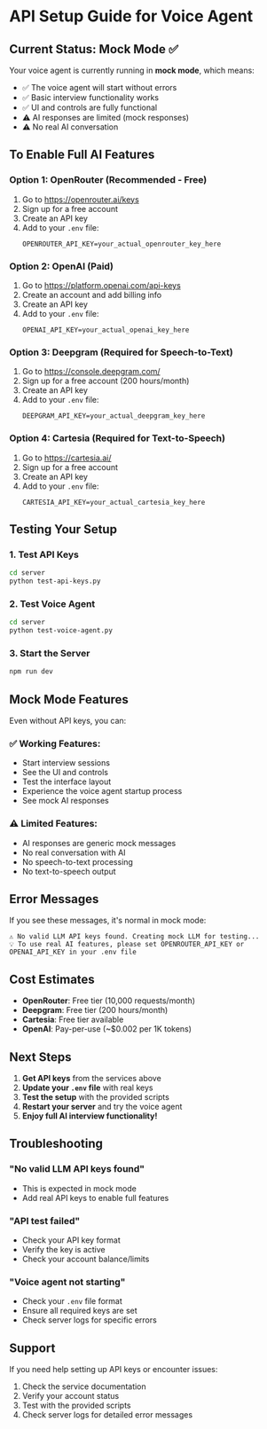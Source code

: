 # API Setup Guide for Voice Agent

## Current Status: Mock Mode ✅

Your voice agent is currently running in **mock mode**, which means:
- ✅ The voice agent will start without errors
- ✅ Basic interview functionality works
- ✅ UI and controls are fully functional
- ⚠️ AI responses are limited (mock responses)
- ⚠️ No real AI conversation

## To Enable Full AI Features

### Option 1: OpenRouter (Recommended - Free)
1. Go to https://openrouter.ai/keys
2. Sign up for a free account
3. Create an API key
4. Add to your `.env` file:
   ```env
   OPENROUTER_API_KEY=your_actual_openrouter_key_here
   ```

### Option 2: OpenAI (Paid)
1. Go to https://platform.openai.com/api-keys
2. Create an account and add billing info
3. Create an API key
4. Add to your `.env` file:
   ```env
   OPENAI_API_KEY=your_actual_openai_key_here
   ```

### Option 3: Deepgram (Required for Speech-to-Text)
1. Go to https://console.deepgram.com/
2. Sign up for a free account (200 hours/month)
3. Create an API key
4. Add to your `.env` file:
   ```env
   DEEPGRAM_API_KEY=your_actual_deepgram_key_here
   ```

### Option 4: Cartesia (Required for Text-to-Speech)
1. Go to https://cartesia.ai/
2. Sign up for a free account
3. Create an API key
4. Add to your `.env` file:
   ```env
   CARTESIA_API_KEY=your_actual_cartesia_key_here
   ```

## Testing Your Setup

### 1. Test API Keys
```bash
cd server
python test-api-keys.py
```

### 2. Test Voice Agent
```bash
cd server
python test-voice-agent.py
```

### 3. Start the Server
```bash
npm run dev
```

## Mock Mode Features

Even without API keys, you can:

### ✅ **Working Features:**
- Start interview sessions
- See the UI and controls
- Test the interface layout
- Experience the voice agent startup process
- See mock AI responses

### ⚠️ **Limited Features:**
- AI responses are generic mock messages
- No real conversation with AI
- No speech-to-text processing
- No text-to-speech output

## Error Messages

If you see these messages, it's normal in mock mode:
```
⚠️ No valid LLM API keys found. Creating mock LLM for testing...
💡 To use real AI features, please set OPENROUTER_API_KEY or OPENAI_API_KEY in your .env file
```

## Cost Estimates

- **OpenRouter**: Free tier (10,000 requests/month)
- **Deepgram**: Free tier (200 hours/month)
- **Cartesia**: Free tier available
- **OpenAI**: Pay-per-use (~$0.002 per 1K tokens)

## Next Steps

1. **Get API keys** from the services above
2. **Update your `.env` file** with real keys
3. **Test the setup** with the provided scripts
4. **Restart your server** and try the voice agent
5. **Enjoy full AI interview functionality!**

## Troubleshooting

### "No valid LLM API keys found"
- This is expected in mock mode
- Add real API keys to enable full features

### "API test failed"
- Check your API key format
- Verify the key is active
- Check your account balance/limits

### "Voice agent not starting"
- Check your `.env` file format
- Ensure all required keys are set
- Check server logs for specific errors

## Support

If you need help setting up API keys or encounter issues:
1. Check the service documentation
2. Verify your account status
3. Test with the provided scripts
4. Check server logs for detailed error messages 